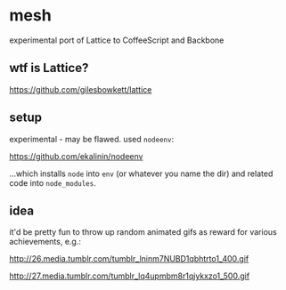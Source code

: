 mesh
====

experimental port of Lattice to CoffeeScript and Backbone

wtf is Lattice?
---------------

https://github.com/gilesbowkett/lattice

setup
-----

experimental - may be flawed. used `nodeenv`:

https://github.com/ekalinin/nodeenv

...which installs `node` into `env` (or whatever you name the dir) and related code into `node_modules`.

idea
----

it'd be pretty fun to throw up random animated gifs as reward for various achievements, e.g.:

http://26.media.tumblr.com/tumblr_lninm7NUBD1qbhtrto1_400.gif

http://27.media.tumblr.com/tumblr_lq4upmbm8r1qjykxzo1_500.gif

